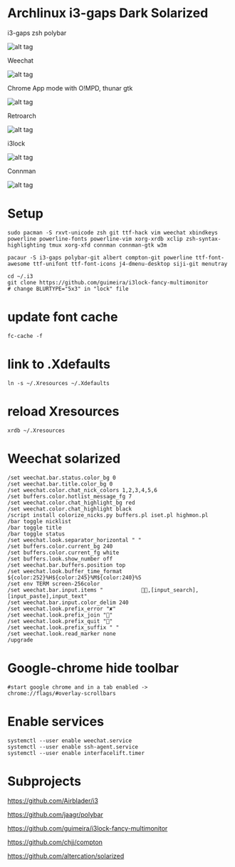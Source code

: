 # Archlinux i3-gaps Dark Solarized

i3-gaps zsh polybar

![alt tag](https://github.com/eoli3n/dotfiles/blob/master/screenshots/i3gaps.png)

Weechat

![alt tag](https://github.com/eoli3n/dotfiles/blob/master/screenshots/weechat.png)

Chrome App mode with O!MPD, thunar gtk

![alt tag](https://github.com/eoli3n/dotfiles/blob/master/screenshots/thunar.png)

Retroarch

![alt tag](https://github.com/eoli3n/dotfiles/blob/master/screenshots/retroarch.png)

i3lock

![alt tag](https://github.com/eoli3n/dotfiles/blob/master/screenshots/i3lock.png)

Connman

![alt tag](https://github.com/eoli3n/dotfiles/blob/master/screenshots/connman.png)

# Setup
    
    sudo pacman -S rxvt-unicode zsh git ttf-hack vim weechat xbindkeys powerline powerline-fonts powerline-vim xorg-xrdb xclip zsh-syntax-highlighting tmux xorg-xfd connman connman-gtk w3m

    pacaur -S i3-gaps polybar-git albert compton-git powerline ttf-font-awesome ttf-unifont ttf-font-icons j4-dmenu-desktop siji-git menutray

    cd ~/.i3
    git clone https://github.com/guimeira/i3lock-fancy-multimonitor
    # change BLURTYPE="5x3" in "lock" file


# update font cache
    
    fc-cache -f

# link to .Xdefaults
    
    ln -s ~/.Xresources ~/.Xdefaults

# reload Xresources
    
    xrdb ~/.Xresources

# Weechat solarized

    /set weechat.bar.status.color_bg 0
    /set weechat.bar.title.color_bg 0
    /set weechat.color.chat_nick_colors 1,2,3,4,5,6
    /set buffers.color.hotlist_message_fg 7
    /set weechat.color.chat_highlight_bg red
    /set weechat.color.chat_highlight black
    /script install colorize_nicks.py buffers.pl iset.pl highmon.pl
    /bar toggle nicklist
    /bar toggle title
    /bar toggle status
    /set weechat.look.separator_horizontal " "
    /set buffers.color.current_bg 240
    /set buffers.color.current_fg white
    /set buffers.look.show_number off
    /set weechat.bar.buffers.position top
    /set weechat.look.buffer_time_format ${color:252}%H${color:245}%M${color:240}%S
    /set env TERM screen-256color
    /set weechat.bar.input.items "            ,[input_search],[input_paste],input_text"
    /set weechat.bar.input.color_delim 240
    /set weechat.look.prefix_error "✘"
    /set weechat.look.prefix_join ""
    /set weechat.look.prefix_quit ""
    /set weechat.look.prefix_suffix " "
    /set weechat.look.read_marker none
    /upgrade

# Google-chrome hide toolbar

    #start google chrome and in a tab enabled ->
    chrome://flags/#overlay-scrollbars

# Enable services

    systemctl --user enable weechat.service
    systemctl --user enable ssh-agent.service
    systemctl --user enable interfacelift.timer

# Subprojects

https://github.com/Airblader/i3

https://github.com/jaagr/polybar

https://github.com/guimeira/i3lock-fancy-multimonitor

https://github.com/chjj/compton

https://github.com/altercation/solarized
